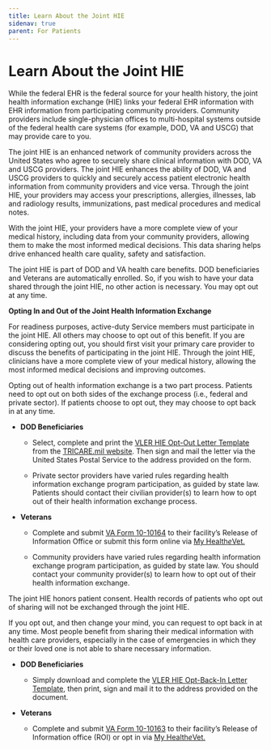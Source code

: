 ```yaml
---
title: Learn About the Joint HIE
sidenav: true
parent: For Patients
---
```

# Learn About the Joint HIE

While the federal EHR is the federal source for your health history, the joint health information exchange (HIE) links your federal EHR information with EHR information from participating community providers. Community providers include single-physician offices to multi-hospital systems outside of the federal health care systems (for example, DOD, VA and USCG) that may provide care to you.

The joint HIE is an enhanced network of community providers across the United States who agree to securely share clinical information with DOD, VA and USCG providers. The joint HIE enhances the ability of DOD, VA and USCG providers to quickly and securely access patient electronic health information from community providers and vice versa. Through the joint HIE, your providers may access your prescriptions, allergies, illnesses, lab and radiology results, immunizations, past medical procedures and medical notes.

With the joint HIE, your providers have a more complete view of your medical history, including data from your community providers, allowing them to make the most informed medical decisions. This data sharing helps drive enhanced health care quality, safety and satisfaction.

The joint HIE is part of DOD and VA health care benefits. DOD beneficiaries and Veterans are automatically enrolled. So, if you wish to have your data shared through the joint HIE, no other action is necessary. You may opt out at any time.

**Opting In and Out of the Joint Health Information Exchange**

For readiness purposes, active-duty Service members must participate in the joint HIE. All others may choose to opt out of this benefit. If you are considering opting out, you should first visit your primary care provider to discuss the benefits of participating in the joint HIE. Through the joint HIE, clinicians have a more complete view of your medical history, allowing the most informed medical decisions and improving outcomes.

Opting out of health information exchange is a two part process. Patients need to opt out on both sides of the exchange process (i.e., federal and private sector). If patients choose to opt out, they may choose to opt back in at any time.

* **DOD Beneficiaries**

  * Select, complete and print the [VLER HIE Opt-Out Letter Template](https://tricare.mil/-/media/Files/TRICARE/Forms/JointHIE_OPTOUT_Letter_accessible.pdf?la=en&hash=A520828013B11C9D00A0501DD492091F42F980166BC95CC2CC14E4F9003CA422) from the [TRICARE.mil website](https://tricare.mil/vlerhealth). Then sign and mail the letter via the United States Postal Service to the address provided on the form.

  * Private sector providers have varied rules regarding health information exchange program participation, as guided by state law. Patients should contact their civilian provider(s) to learn how to opt out of their health information exchange process.

* **Veterans**

  * Complete and submit [VA Form 10-10164](https://www.va.gov/vaforms/form_detail.asp?FormNo=10164) to their facility’s Release of Information Office or submit this form online via [My Health*e*Vet.](https://www.myhealth.va.gov/mhv-portal-web/home)

  * Community providers have varied rules regarding health information exchange program participation, as guided by state law. You should contact your community provider(s) to learn how to opt out of their health information exchange.

The joint HIE honors patient consent. Health records of patients who opt out of sharing will not be exchanged through the joint HIE.

If you opt out, and then change your mind, you can request to opt back in at any time. Most people benefit from sharing their medical information with health care providers, especially in the case of emergencies in which they or their loved one is not able to share necessary information.

* **DOD Beneficiaries**

  * Simply download and complete the [VLER HIE Opt-Back-In Letter Template](https://tricare.mil/-/media/Files/TRICARE/Forms/JointHIE_OPTIN-Letter_accessible.pdf?la=en&hash=8FDB9213930064B086ED4A9457B61F8E1FA3A3052FFFA387902898EBD919F926), then print, sign and mail it to the address provided on the document.
* **Veterans**

  * Complete and submit [VA Form 10-10163](https://www.va.gov/vaforms/form_detail.asp?FormNo=10163) to their facility’s Release of Information office (ROI) or opt in via [My Health*e*Vet.](https://www.myhealth.va.gov/mhv-portal-web/home)